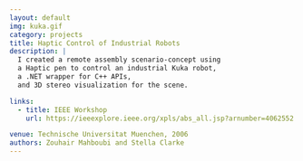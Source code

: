 ```yaml
---
layout: default
img: kuka.gif
category: projects
title: Haptic Control of Industrial Robots
description: |
  I created a remote assembly scenario-concept using 
  a Haptic pen to control an industrial Kuka robot,
  a .NET wrapper for C++ APIs, 
  and 3D stereo visualization for the scene.

links:
  - title: IEEE Workshop
    url: https://ieeexplore.ieee.org/xpls/abs_all.jsp?arnumber=4062552

venue: Technische Universitat Muenchen, 2006
authors: Zouhair Mahboubi and Stella Clarke
---
```

